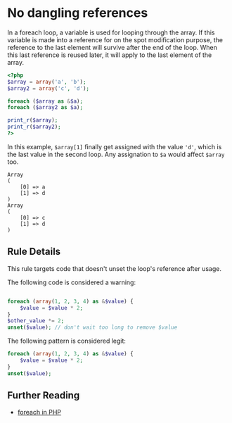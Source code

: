 <!-- Potential errors -->
# No dangling references

In a foreach loop, a variable is used for looping through the array. If this variable is made into a reference for on the spot modification purpose, the reference to the last element will survive after the end of the loop. When this last reference is reused later, it will apply to the last element of the array. 

```php
<?php
$array = array('a', 'b');
$array2 = array('c', 'd');

foreach ($array as &$a);
foreach ($array2 as $a);

print_r($array);
print_r($array2);
?>
```

In this example, `$array[1]` finally get assigned with the value `'d'`, which is the last value in the second loop. Any assignation to `$a` would affect `$array` too.

```
Array
(
    [0] => a
    [1] => d
)
Array
(
    [0] => c
    [1] => d
)
```

## Rule Details

This rule targets code that doesn't unset the loop's reference after usage. 

The following code is considered a warning:

```php

foreach (array(1, 2, 3, 4) as &$value) {
    $value = $value * 2;
}
$other_value *= 2;
unset($value); // don't wait too long to remove $value
```


The following pattern is considered legit:

```php
foreach (array(1, 2, 3, 4) as &$value) {
    $value = $value * 2;
}
unset($value);
```

<!--
## When Not to Use It

-->

## Further Reading

* [foreach in PHP](http://php.net/manual/en/control-structures.foreach.php)